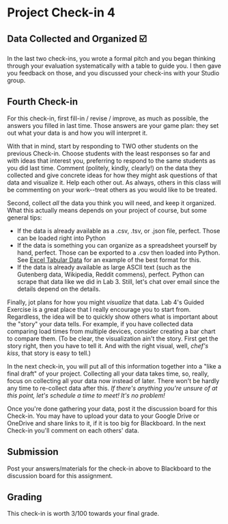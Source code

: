 # Project Check-in 4

## Data Collected and Organized ☑️

In the last two check-ins, you wrote a formal pitch and you began thinking through your evaluation systematically with a table to guide you. I then gave you feedback on those, and you discussed your check-ins with your Studio group.

## Fourth Check-in

For this check-in, first fill-in / revise / improve, as much as possible, the answers you filled in last time. Those answers are your game plan: they set out what your data is and how you will interpret it.

With that in mind, start by responding to TWO other students on the previous Check-in. Choose students with the least responses so far and with ideas that interest you, preferring to respond to the same students as you did last time. Comment (politely, kindly, clearly!) on the data they collected and give concrete ideas for how they might ask questions of that data and visualize it. Help each other out. As always, others in this class will be commenting on your work--treat others as you would like to be treated.

Second, collect *all* the data you think you will need, and keep it organized. What this actually means depends on your project of course, but some general tips:

- If the data is already available as a .csv, .tsv, or .json file, perfect. Those can be loaded right into Python
- If the data is something you can organize as a spreadsheet yourself by hand, perfect. Those can be exported to a .csv then loaded into Python. See [Excel Tabular Data](https://www.myonlinetraininghub.com/excel-tabular-data-format) for an example of the best format for this.
- If the data is already available as large ASCII text (such as the Gutenberg data, Wikipedia, Reddit commens), perfect. Python can scrape that data like we did in Lab 3. Still, let's chat over email since the details depend on the details.

Finally, jot plans for how you might *visualize* that data. Lab 4's Guided Exercise is a great place that I really encourage you to start from. Regardless, the idea will be to quickly show others what is important about the "story" your data tells. For example, if you have collected data comparing load times from multiple devices, consider creating a bar chart to compare them. (To be clear, the visualization ain't the story. First get the story right, then you have to tell it. And with the right visual, well, *chef's kiss*, that story is easy to tell.)

In the next check-in, you will put all of this information together into a "like a final draft" of your project. Collecting all your data takes time, so, really, focus on collecting all your data now instead of later. There won't be hardly any time to re-collect data after this. *If there's anything you're unsure of at this point, let's schedule a time to meet! It's no problem!*

Once you're done gathering your data, post it the discussion board for this Check-in. You may have to upload your data to your Google Drive or OneDrive and share links to it, if it is too big for Blackboard. In the next Check-in you'll comment on each others' data.

## Submission

Post your answers/materials for the check-in above to Blackboard to the discussion board for this assignment.

## Grading

This check-in is worth 3/100 towards your final grade.